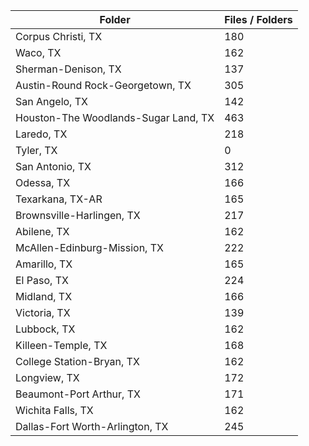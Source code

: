 | Folder                               |   Files / Folders |
|--------------------------------------|-------------------|
| Corpus Christi, TX                   |               180 |
| Waco, TX                             |               162 |
| Sherman-Denison, TX                  |               137 |
| Austin-Round Rock-Georgetown, TX     |               305 |
| San Angelo, TX                       |               142 |
| Houston-The Woodlands-Sugar Land, TX |               463 |
| Laredo, TX                           |               218 |
| Tyler, TX                            |                 0 |
| San Antonio, TX                      |               312 |
| Odessa, TX                           |               166 |
| Texarkana, TX-AR                     |               165 |
| Brownsville-Harlingen, TX            |               217 |
| Abilene, TX                          |               162 |
| McAllen-Edinburg-Mission, TX         |               222 |
| Amarillo, TX                         |               165 |
| El Paso, TX                          |               224 |
| Midland, TX                          |               166 |
| Victoria, TX                         |               139 |
| Lubbock, TX                          |               162 |
| Killeen-Temple, TX                   |               168 |
| College Station-Bryan, TX            |               162 |
| Longview, TX                         |               172 |
| Beaumont-Port Arthur, TX             |               171 |
| Wichita Falls, TX                    |               162 |
| Dallas-Fort Worth-Arlington, TX      |               245 |